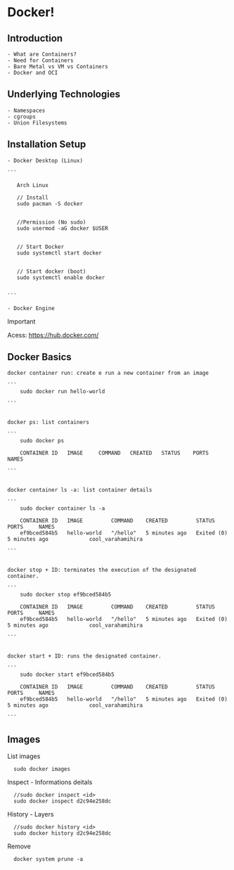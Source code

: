 # Docker!


## Introduction

    - What are Containers?
    - Need for Containers
    - Bare Metal vs VM vs Containers
    - Docker and OCI


## Underlying Technologies

    - Namespaces
    - cgroups
    - Union Filesystems


## Installation Setup

    - Docker Desktop (Linux)
        
    ```
  
       Arch Linux
       
       // Install
       sudo pacman -S docker


       //Permission (No sudo)
       sudo usermod -aG docker $USER 


       // Start Docker
       sudo systemctl start docker


       // Start docker (boot)
       sudo systemctl enable docker
        
       
    ```

    - Docker Engine


> [!IMPORTANT]  
> Acess: https://hub.docker.com/


## Docker Basics

    docker container run: create e run a new container from an image

    ```
        sudo docker run hello-world

    ```


    docker ps: list containers

    ```
        sudo docker ps

        CONTAINER ID   IMAGE     COMMAND   CREATED   STATUS    PORTS     NAMES

    ```


    docker container ls -a: list container details 

    ```
        sudo docker container ls -a

        CONTAINER ID   IMAGE         COMMAND    CREATED         STATUS                     PORTS     NAMES
        ef9bced584b5   hello-world   "/hello"   5 minutes ago   Exited (0) 5 minutes ago             cool_varahamihira

    ```

    
    docker stop + ID: terminates the execution of the designated container. 

    ```
        sudo docker stop ef9bced584b5

        CONTAINER ID   IMAGE         COMMAND    CREATED         STATUS                     PORTS     NAMES
        ef9bced584b5   hello-world   "/hello"   5 minutes ago   Exited (0) 5 minutes ago             cool_varahamihira

    ```

    
    docker start + ID: runs the designated container. 

    ```
        sudo docker start ef9bced584b5

        CONTAINER ID   IMAGE         COMMAND    CREATED         STATUS                     PORTS     NAMES
        ef9bced584b5   hello-world   "/hello"   5 minutes ago   Exited (0) 5 minutes ago             cool_varahamihira

    ```


## Images

  List images

  ```
    sudo docker images

  ```

  Inspect - Informations deitals


  ```
    //sudo docker inspect <id>
    sudo docker inspect d2c94e258dc

  ```

  History - Layers


  ```
    //sudo docker history <id>
    sudo docker history d2c94e258dc

  ```
 
  Remove

  ```
    docker system prune -a
    
  ``` 
